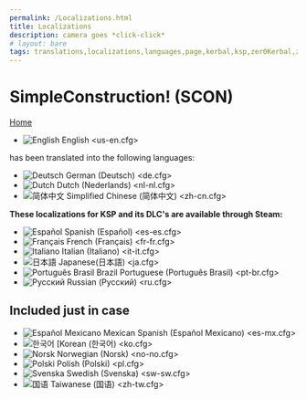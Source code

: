 ```yaml
---
permalink: /Localizations.html
title: Localizations
description: camera goes *click-click*
# layout: bare
tags: translations,localizations,languages,page,kerbal,ksp,zer0Kerbal,zedK
---
```


<!-- Localizations.md v1.1.5.0
SimpleConstruction! (SCON)
created: 01 Feb 2022
updated: 13 May 2022 -->

<script src="https://kit.fontawesome.com/0ea5493613.js" crossorigin="anonymous"></script>
<div class="fa-3x">
  <i class="fa fa-language fa-beat-fade" style="--fa-beat-fade-opacity: 0.1; --fa-beat-fade-scale: 1.25; color: #BADA55"></i>
</div>

# SimpleConstruction! (SCON)

[Home](./index.md)

* ![English][EN] English <us-en.cfg>

has been translated into the following languages:

* ![Deutsch][DE] German (Deutsch) <de.cfg>  
* ![Dutch][NL] Dutch (Nederlands) <nl-nl.cfg>  
* ![简体中文][CN] Simplified Chinese (简体中文) <zh-cn.cfg>  

__These localizations for KSP and its DLC's are available through Steam:__

* ![Español][ES] Spanish (Español) <es-es.cfg>  
* ![Français][FR] French (Français) <fr-fr.cfg>  
* ![Italiano][IT] Italian (Italiano) <it-it.cfg>  
* ![日本語][JA] Japanese(日本語) <ja.cfg>  
* ![Português Brasil][BR] Brazil Portuguese (Português Brasil) <pt-br.cfg>  
* ![Русский][RU] Russian (Русский) <ru.cfg>  

## Included just in case

* ![Español Mexicano][MX] Mexican Spanish (Español Mexicano) <es-mx.cfg>  
* ![한국어][KO] [Korean (한국어) <ko.cfg>  
* ![Norsk][NO] Norwegian (Norsk) <no-no.cfg>  
* ![Polski][PO] Polish (Polski) <pl.cfg>  
* ![Svenska][SW] Swedish (Svenska) <sw-sw.cfg>  
* ![国语][TW] Taiwanese (国语) <zh-tw.cfg>  

<!-- Localization -->
[lreadme]: https://github.com/zer0Kerbal/zer0Kerbal/blob/master/Localization/readme.md "Localization Readme"
[qstart]: https://github.com/zer0Kerbal/zer0Kerbal/blob/master/Localization/quickstart.md "Quickstart"

[EN]: https://raw.githubusercontent.com/zer0Kerbal/zer0Kerbal/zed'K/img/EN.png "English"
[BR]: https://raw.githubusercontent.com/zer0Kerbal/zer0Kerbal/zed'K/img/BR.png "Português Brasil"
[CN]: https://raw.githubusercontent.com/zer0Kerbal/zer0Kerbal/zed'K/img/CH.png "中文"
[DE]: https://raw.githubusercontent.com/zer0Kerbal/zer0Kerbal/zed'K/img/DE.png "Deutsch"
[ES]: https://raw.githubusercontent.com/zer0Kerbal/zer0Kerbal/zed'K/img/ES.png "Español"
[FR]: https://raw.githubusercontent.com/zer0Kerbal/zer0Kerbal/zed'K/img/FR.png "Français"
[IT]: https://raw.githubusercontent.com/zer0Kerbal/zer0Kerbal/zed'K/img/IT.png "Italiano"
[JA]: https://raw.githubusercontent.com/zer0Kerbal/zer0Kerbal/zed'K/img/JA.png "日本語"
[KO]: https://raw.githubusercontent.com/zer0Kerbal/zer0Kerbal/zed'K/img/KO.png "한국어"
[MX]: https://raw.githubusercontent.com/zer0Kerbal/zer0Kerbal/zed'K/img/MX.png "Mexicano Español"
[NL]: https://raw.githubusercontent.com/zer0Kerbal/zer0Kerbal/zed'K/img/NL.png "Dutch"
[NO]: https://raw.githubusercontent.com/zer0Kerbal/zer0Kerbal/zed'K/img/NO.png "Norsk"
[PO]: https://raw.githubusercontent.com/zer0Kerbal/zer0Kerbal/zed'K/img/PO.png "Polski"
[RU]: https://raw.githubusercontent.com/zer0Kerbal/zer0Kerbal/zed'K/img/RU.png "Русский"
[SW]: https://raw.githubusercontent.com/zer0Kerbal/zer0Kerbal/zed'K/img/SW.png "Svenska"
[TW]: https://raw.githubusercontent.com/zer0Kerbal/zer0Kerbal/zed'K/img/TW.png "国语"
<!-- this file CC BY-ND 4.0 by zer0Kerbal -->
